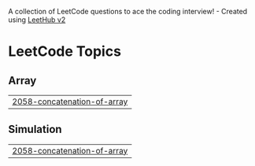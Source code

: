 A collection of LeetCode questions to ace the coding interview! - Created using [LeetHub v2](https://github.com/arunbhardwaj/LeetHub-2.0)
<!---LeetCode Topics Start-->
# LeetCode Topics
## Array
|  |
| ------- |
| [2058-concatenation-of-array](https://github.com/Rahul-Muthuswamy/Leetcode-Problems/tree/master/2058-concatenation-of-array) |
## Simulation
|  |
| ------- |
| [2058-concatenation-of-array](https://github.com/Rahul-Muthuswamy/Leetcode-Problems/tree/master/2058-concatenation-of-array) |
<!---LeetCode Topics End-->